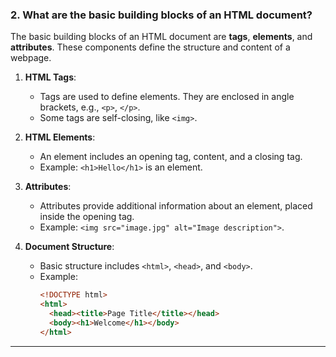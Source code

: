 ### **2. What are the basic building blocks of an HTML document?**

The basic building blocks of an HTML document are **tags**, **elements**, and **attributes**. These components define the structure and content of a webpage.

1. **HTML Tags**: 
   - Tags are used to define elements. They are enclosed in angle brackets, e.g., `<p>`, `</p>`.
   - Some tags are self-closing, like `<img>`.

2. **HTML Elements**:
   - An element includes an opening tag, content, and a closing tag.
   - Example: `<h1>Hello</h1>` is an element.

3. **Attributes**:
   - Attributes provide additional information about an element, placed inside the opening tag.
   - Example: `<img src="image.jpg" alt="Image description">`.

4. **Document Structure**:
   - Basic structure includes `<html>`, `<head>`, and `<body>`.
   - Example:
     ```html
     <!DOCTYPE html>
     <html>
       <head><title>Page Title</title></head>
       <body><h1>Welcome</h1></body>
     </html>
     ```



---